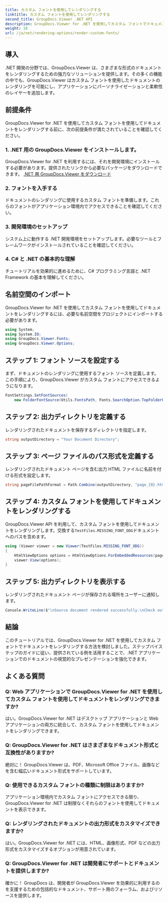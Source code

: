 ```yaml
---
title: カスタム フォントを使用してレンダリングする
linktitle: カスタム フォントを使用してレンダリングする
second_title: GroupDocs.Viewer .NET API
description: GroupDocs.Viewer for .NET を使用してカスタム フォントでドキュメントをレンダリングする方法を学びます。視覚的なプレゼンテーションを簡単に強化します。
weight: 18
url: /ja/net/rendering-options/render-custom-fonts/
---
```

## 導入
.NET 開発の分野では、GroupDocs.Viewer は、さまざまな形式のドキュメントをレンダリングするための強力なソリューションを提供します。その多くの機能の中でも、GroupDocs.Viewer はカスタム フォントを使用したドキュメントのレンダリングを可能にし、アプリケーションにパーソナライゼーションと柔軟性のレイヤーを追加します。
## 前提条件
GroupDocs.Viewer for .NET を使用してカスタム フォントを使用してドキュメントをレンダリングする前に、次の前提条件が満たされていることを確認してください。
### 1. .NET 用の GroupDocs.Viewer をインストールします。
GroupDocs.Viewer for .NET を利用するには、それを開発環境にインストールする必要があります。提供されたリンクから必要なパッケージをダウンロードできます。
[.NET 用 GroupDocs.Viewer をダウンロード](https://releases.groupdocs.com/viewer/net/)
### 2. フォントを入手する
ドキュメントのレンダリングに使用するカスタム フォントを準備します。これらのフォントがアプリケーション環境内でアクセスできることを確認してください。
### 3. 開発環境のセットアップ
システム上に動作する .NET 開発環境をセットアップします。必要なツールとフレームワークがインストールされていることを確認してください。
### 4. C# と .NET の基本的な理解
チュートリアルを効果的に進めるために、C# プログラミング言語と .NET Framework の基本を理解してください。

## 名前空間のインポート
GroupDocs.Viewer for .NET を使用してカスタム フォントを使用してドキュメントをレンダリングするには、必要な名前空間をプロジェクトにインポートする必要があります。

```csharp
using System;
using System.IO;
using GroupDocs.Viewer.Fonts;
using GroupDocs.Viewer.Options;
```

## ステップ 1: フォント ソースを設定する
まず、ドキュメントのレンダリングに使用するフォント ソースを定義します。この手順により、GroupDocs.Viewer がカスタム フォントにアクセスできるようになります。
```csharp
FontSettings.SetFontSources(
    new FolderFontSource(Utils.FontsPath, Fonts.SearchOption.TopFolderOnly));
```
## ステップ 2: 出力ディレクトリを定義する
レンダリングされたドキュメントを保存するディレクトリを指定します。
```csharp
string outputDirectory = "Your Document Directory";
```
## ステップ 3: ページ ファイルのパス形式を定義する
レンダリングされたドキュメント ページを含む出力 HTML ファイルに名前を付ける形式を設定します。
```csharp
string pageFilePathFormat = Path.Combine(outputDirectory, "page_{0}.html");
```
## ステップ 4: カスタム フォントを使用してドキュメントをレンダリングする
GroupDocs.Viewer API を利用して、カスタム フォントを使用してドキュメントをレンダリングします。交換する`TestFiles.MISSING_FONT_ODG`ドキュメントへのパスを含めます。
```csharp
using (Viewer viewer = new Viewer(TestFiles.MISSING_FONT_ODG))
{
    HtmlViewOptions options = HtmlViewOptions.ForEmbeddedResources(pageFilePathFormat);
    viewer.View(options);
}
```
## ステップ 5: 出力ディレクトリを表示する
レンダリングされたドキュメント ページが保存される場所をユーザーに通知します。
```csharp
Console.WriteLine($"\nSource document rendered successfully.\nCheck output in {outputDirectory}.");
```

## 結論
このチュートリアルでは、GroupDocs.Viewer for .NET を使用してカスタム フォントでドキュメントをレンダリングする方法を検討しました。ステップバイステップのガイドに従い、提供されている例を活用することで、.NET アプリケーションでのドキュメントの視覚的なプレゼンテーションを強化できます。
## よくある質問
### Q: Web アプリケーションで GroupDocs.Viewer for .NET を使用してカスタム フォントを使用してドキュメントをレンダリングできますか?
はい。GroupDocs.Viewer for .NET はデスクトップ アプリケーションと Web アプリケーションの両方に統合して、カスタム フォントを使用してドキュメントをレンダリングできます。
### Q: GroupDocs.Viewer for .NET はさまざまなドキュメント形式と互換性がありますか?
絶対に！ GroupDocs.Viewer は、PDF、Microsoft Office ファイル、画像などを含む幅広いドキュメント形式をサポートしています。
### Q: 使用できるカスタム フォントの種類に制限はありますか?
アプリケーション環境内でカスタム フォントにアクセスできる限り、GroupDocs.Viewer for .NET は制限なくそれらのフォントを使用してドキュメントを表示できます。
### Q: レンダリングされたドキュメントの出力形式をカスタマイズできますか?
はい。GroupDocs.Viewer for .NET には、HTML、画像形式、PDF などの出力形式をカスタマイズするオプションが用意されています。
### Q: GroupDocs.Viewer for .NET は開発者にサポートとドキュメントを提供しますか?
確かに！ GroupDocs は、開発者が GroupDocs.Viewer を効果的に利用するのを支援するための包括的なドキュメント、サポート用のフォーラム、およびリソースを提供します。